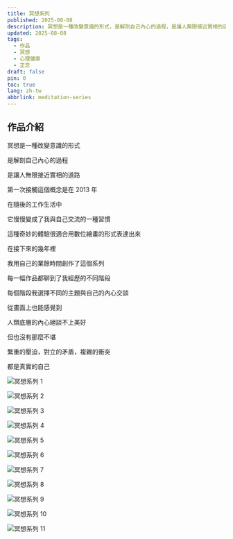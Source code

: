 ```yaml
---
title: 冥想系列
published: 2025-08-08
description: 冥想是一種改變意識的形式，是解剖自己內心的過程，是讓人無限接近實相的道路。第一次接觸這個概念是在2013年，在隨後的工作生活中，它慢慢變成了我與自己交流的一種習慣。
updated: 2025-08-08
tags:
  - 作品
  - 冥想
  - 心理健康
  - 正念
draft: false
pin: 0
toc: true
lang: zh-tw
abbrlink: meditation-series
---
```


## 作品介紹

冥想是一種改變意識的形式

是解剖自己內心的過程

是讓人無限接近實相的道路

第一次接觸這個概念是在 2013 年

在隨後的工作生活中

它慢慢變成了我與自己交流的一種習慣

這種奇妙的體驗很適合用數位繪畫的形式表達出來

在接下來的幾年裡

我用自己的業餘時間創作了這個系列

每一幅作品都聊到了我經歷的不同階段

每個階段我選擇不同的主題與自己的內心交談

從畫面上也能感覺到

人類底層的內心絕談不上美好

但也沒有那麼不堪

繁重的壓迫，對立的矛盾，複雜的衝突

都是真實的自己

![冥想系列 1](../_images/冥想系列-1754664741640.webp)

![冥想系列 2](../_images/冥想系列-1754664750528.webp)

![冥想系列 3](../_images/冥想系列-1754664757458.webp)

![冥想系列 4](../_images/冥想系列-1754664764581.webp)

![冥想系列 5](../_images/冥想系列-1754664772045.webp)

![冥想系列 6](../_images/冥想系列-1754664780351.webp)

![冥想系列 7](../_images/冥想系列-1754664786331.webp)

![冥想系列 8](../_images/冥想系列-1754664798635.webp)

![冥想系列 9](../_images/冥想系列-1754664814920.webp)

![冥想系列 10](../_images/冥想系列-1754664822895.webp)

![冥想系列 11](../_images/冥想系列-1754664829706.webp)